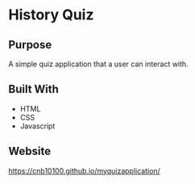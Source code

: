 # History Quiz

## Purpose

A simple quiz application that a user can interact with.

## Built With

- HTML
- CSS
- Javascript

## Website

https://cnb10100.github.io/myquizapplication/

